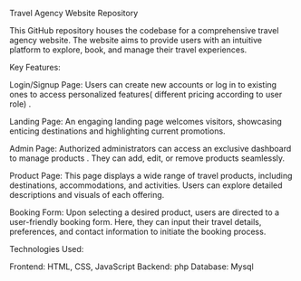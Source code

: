 Travel Agency Website Repository

This GitHub repository houses the codebase for a comprehensive travel agency website. The website aims to provide users with an intuitive platform to explore, book, and manage their travel experiences.

Key Features:

Login/Signup Page: Users can create new accounts or log in to existing ones to access personalized features( different pricing according to user role) .

Landing Page: An engaging landing page welcomes visitors, showcasing enticing destinations and highlighting current promotions.

Admin Page: Authorized administrators can access an exclusive dashboard to manage products . They can add, edit, or remove products seamlessly.

Product Page: This page displays a wide range of travel products, including destinations, accommodations, and activities. Users can explore detailed descriptions and visuals of each offering.

Booking Form: Upon selecting a desired product, users are directed to a user-friendly booking form. Here, they can input their travel details, preferences, and contact information to initiate the booking process.

Technologies Used:

Frontend: HTML, CSS, JavaScript
Backend: php
Database: Mysql
